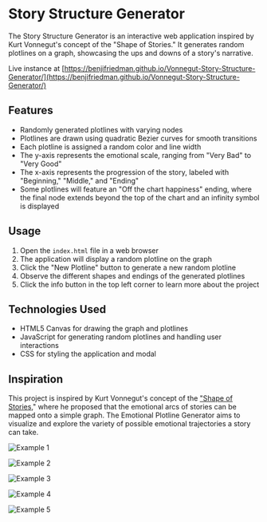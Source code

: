 # Story Structure Generator

The Story Structure Generator is an interactive web application inspired by Kurt Vonnegut's concept of the "Shape of Stories." It generates random plotlines on a graph, showcasing the ups and downs of a story's narrative.

Live instance at [https://benjifriedman.github.io/Vonnegut-Story-Structure-Generator/](https://benjifriedman.github.io/Vonnegut-Story-Structure-Generator/)

## Features

- Randomly generated plotlines with varying nodes
- Plotlines are drawn using quadratic Bezier curves for smooth transitions
- Each plotline is assigned a random color and line width
- The y-axis represents the emotional scale, ranging from "Very Bad" to "Very Good"
- The x-axis represents the progression of the story, labeled with "Beginning," "Middle," and "Ending"
- Some plotlines will feature an "Off the chart happiness" ending, where the final node extends beyond the top of the chart and an infinity symbol is displayed

## Usage

1. Open the `index.html` file in a web browser
2. The application will display a random plotline on the graph
3. Click the "New Plotline" button to generate a new random plotline
4. Observe the different shapes and endings of the generated plotlines
5. Click the info button in the top left corner to learn more about the project

## Technologies Used

- HTML5 Canvas for drawing the graph and plotlines
- JavaScript for generating random plotlines and handling user interactions
- CSS for styling the application and modal

## Inspiration

This project is inspired by Kurt Vonnegut's concept of the ["Shape of Stories](https://www.youtube.com/watch?v=oP3c1h8v2ZQ)," where he proposed that the emotional arcs of stories can be mapped onto a simple graph. The Emotional Plotline Generator aims to visualize and explore the variety of possible emotional trajectories a story can take.

![Example 1](https://i.imgur.com/Za8h0NZ.jpeg)

![Example 2](https://i.imgur.com/IVBJ7OY.jpeg)

![Example 3](https://i.imgur.com/c1L6AHl.jpeg)

![Example 4](https://i.imgur.com/kvTkLJB.jpeg)

![Example 5](https://i.imgur.com/xu0XeGE.jpeg)
